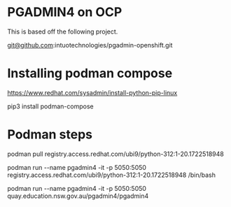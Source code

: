 # PGADMIN4 on OCP

This is based off the following project.

git@github.com:intuotechnologies/pgadmin-openshift.git

# Installing podman compose

https://www.redhat.com/sysadmin/install-python-pip-linux

pip3 install podman-compose

# Podman steps 

podman pull registry.access.redhat.com/ubi9/python-312:1-20.1722518948 

podman run --name pgadmin4 -it -p 5050:5050 registry.access.redhat.com/ubi9/python-312:1-20.1722518948 /bin/bash

podman run --name pgadmin4 -it -p 5050:5050 quay.education.nsw.gov.au/pgadmin4/pgadmin4 

